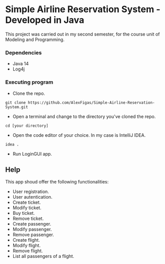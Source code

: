 # Simple Airline Reservation System - Developed in Java

This project was carried out in my second semester, for the course unit of Modeling and Programming.

### Dependencies

* Java 14
* Log4j

### Executing program

* Clone the repo.
```
git clone https://github.com/AlexFigas/Simple-Airline-Reservation-System.git
```
* Open a terminal and change to the directory you've cloned the repo.
```
cd [your directory]
```
* Open the code editor of your choice. In my case is IntelliJ IDEA.
```
idea .
```
* Run LoginGUI app.

## Help

This app shoud offer the following functionalities:

* User registration.
* User autentication.
* Create ticket.
* Modify ticket.
* Buy ticket.
* Remove ticket.
* Create passenger.
* Modify passenger.
* Remove passenger.
* Create flight.
* Modify flight.
* Remove flight.
* List all passengers of a flight.